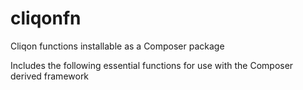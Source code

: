 # cliqonfn
Cliqon functions installable as a Composer package

Includes the following essential functions for use with the Composer derived framework
